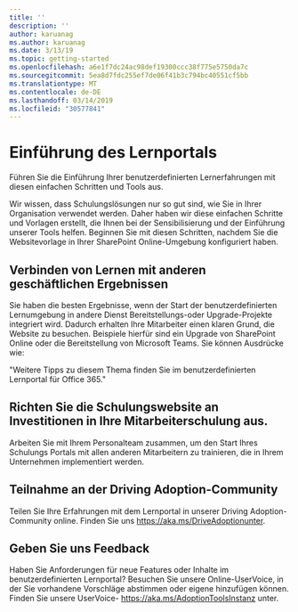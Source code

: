 ```yaml
---
title: ''
description: ''
author: karuanag
ms.author: karuanag
ms.date: 3/13/19
ms.topic: getting-started
ms.openlocfilehash: a6e1f7dc24ac98def19300ccc38f775e5750da7c
ms.sourcegitcommit: 5ea8d7fdc255ef7de06f41b3c794bc40551cf5bb
ms.translationtype: MT
ms.contentlocale: de-DE
ms.lasthandoff: 03/14/2019
ms.locfileid: "30577841"
---
```

# <a name="drive-adoption-of-your-learning-portal"></a>Einführung des Lernportals

Führen Sie die Einführung Ihrer benutzerdefinierten Lernerfahrungen mit diesen einfachen Schritten und Tools aus. 

Wir wissen, dass Schulungslösungen nur so gut sind, wie Sie in Ihrer Organisation verwendet werden. Daher haben wir diese einfachen Schritte und Vorlagen erstellt, die Ihnen bei der Sensibilisierung und der Einführung unserer Tools helfen. Beginnen Sie mit diesen Schritten, nachdem Sie die Websitevorlage in Ihrer SharePoint Online-Umgebung konfiguriert haben.

## <a name="connect-learning-to-other-business-outcomes"></a>Verbinden von Lernen mit anderen geschäftlichen Ergebnissen
Sie haben die besten Ergebnisse, wenn der Start der benutzerdefinierten Lernumgebung in andere Dienst Bereitstellungs-oder Upgrade-Projekte integriert wird.  Dadurch erhalten Ihre Mitarbeiter einen klaren Grund, die Website zu besuchen.  Beispiele hierfür sind ein Upgrade von SharePoint Online oder die Bereitstellung von Microsoft Teams.  Sie können Ausdrücke wie:

"Weitere Tipps zu diesem Thema <Insert service name here> finden Sie im benutzerdefinierten Lernportal für Office 365." 

## <a name="align-the-training-site-to-investments-in-your-employee-learning"></a>Richten Sie die Schulungswebsite an Investitionen in Ihre Mitarbeiterschulung aus. 

Arbeiten Sie mit Ihrem Personalteam zusammen, um den Start Ihres Schulungs Portals mit allen anderen Mitarbeitern zu trainieren, die in Ihrem Unternehmen implementiert werden. 

## <a name="join-the-driving-adoption-community"></a>Teilnahme an der Driving Adoption-Community

Teilen Sie Ihre Erfahrungen mit dem Lernportal in unserer Driving Adoption-Community online.  Finden Sie uns https://aka.ms/DriveAdoptionunter.

## <a name="give-us-feedback"></a>Geben Sie uns Feedback

Haben Sie Anforderungen für neue Features oder Inhalte im benutzerdefinierten Lernportal?  Besuchen Sie unsere Online-UserVoice, in der Sie vorhandene Vorschläge abstimmen oder eigene hinzufügen können.  Finden Sie unsere UserVoice- https://aka.ms/AdoptionToolsInstanz unter.
